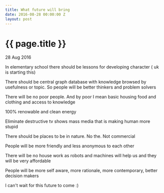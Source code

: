```yaml
---
title: What future will bring
date: 2016-08-28 00:00:00 Z
layout: post
---
```


{{ page.title }}
================

<p class="meta">28 Aug 2016</p>

In elementary school there should be lessons for developing character ( uk is starting this)

There should be central graph database with knowledge browsed by usefulness or topic. So people will be better thinkers and problem solvers

There will be no poor people. And by poor I mean basic housing food and clothing and access to knowledge 

100% renowable and clean energy 

Eliminate destructive tv shows mass media that is making human more stupid 

There should be places to be in nature. No the. Not commercial

People will be more friendly and less anonymous to each other

There will be no house work as robots and machines  will help us and they will be very affordable 

People will be more self aware, more rationale, more contemporary, better decision makers

I can't wait for this future to come :)
